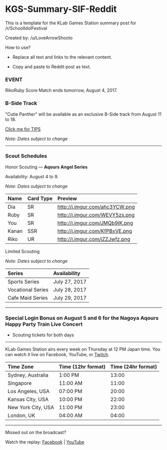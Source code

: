 # KGS-Summary-SIF-Reddit
This is a template for the KLab Games Station summary post for /r/SchoolIdolFestival

Created by: /u/LoveArrowShooto

How to use?

- Replace all text and links to the relevant content.

- Copy and paste to Reddit post as text. 

### EVENT

RikoRuby Score Match ends tomorrow, August 4, 2017.

### B-Side Track

"Cutie Panther" will be available as an exclusive B-Side track from August 11 to 18.

[Click me for TIPS](http://i.imgur.com/hFZNcjR.png)

*Note: Dates subject to change*
_______

### Scout Schedules

Honor Scouting — **Aqours Angel Series**

Availability: August 4 to 9.

*Note: Dates subject to change*

Name | Card Type| Preview
:--|:--|:--
Dia | SR | http://i.imgur.com/ahc3YCW.png
Ruby | SR | http://i.imgur.com/WEVY5zs.png
You | SR | http://i.imgur.com/JMQb9IK.png
Kanan | SSR | http://i.imgur.com/KfPBxVE.png
Riko | UR | http://i.imgur.com/jZZJwfz.png

Limited Scouting

*Note: Dates subject to change*

Series | Availability 
:--|:--
Sports Series | July 27, 2017
Vocational Series | July 28, 2017
Cafe Maid Series | July 29, 2017

_______

### Special Login Bonus on August 5 and 6 for the Nagoya Aqours Happy Party Train Live Concert

* Scouting tickets for both days 

_______

KLab Games Station airs every week on Thursday at 12 PM Japan time. You can watch it live on Facebook, YouTube, or [Twitch](https://www.twitch.tv/klabgamesstation).

Time Zone | Time (12hr format) | Time (24hr format)
:--|:--|:--
Sydney, Australia | 1:00 PM | 13:00
Singapore | 11:00 AM | 11:00 
Los Angeles, USA | 07:00 PM | 20:00
Kansas City, USA | 10:00 PM | 22:00
New York City, USA | 11:00 PM | 23:00
London, UK | 04:00 AM | 04:00

_______

Missed out on the broadcast? 

Watch the replay: [Facebook](https://www.facebook.com/1059608027470794/videos/1366742633423997/) | [YouTube](https://www.youtube.com/watch?v=frKwmtWM3RI)
